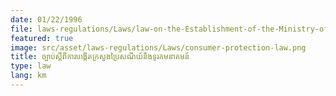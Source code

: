 ```yaml
---
date: 01/22/1996
file: laws-regulations/Laws/law-on-the-Establishment-of-the-Ministry-of-Post-and-Telecommunications.pdf
featured: true
image: src/asset/laws-regulations/Laws/consumer-protection-law.png
title: ច្បាប់ស្តីពីការ​បង្កើត​ក្រសួងប្រៃសណីយ៍​និង​ទូរគមនាគមន៍
type: law
lang: km
---
```

